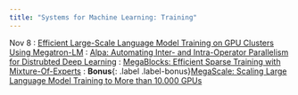 ```yaml
---
title: "Systems for Machine Learning: Training"
--- 
```

Nov 8
: [Efficient Large-Scale Language Model Training on GPU Clusters Using Megatron-LM](https://deepakn94.github.io/assets/papers/megatron-sc21.pdf)
: [Alpa: Automating Inter- and Intra-Operator Parallelism for Distrubted Deep Learning](https://www.usenix.org/conference/osdi22/presentation/zheng-lianmin)
: [MegaBlocks: Efficient Sparse Training with Mixture-Of-Experts](https://arxiv.org/abs/2211.15841)
: **Bonus**{: .label .label-bonus}[MegaScale: Scaling Large Language Model Training to More than 10.000 GPUs](https://arxiv.org/pdf/2402.15627)